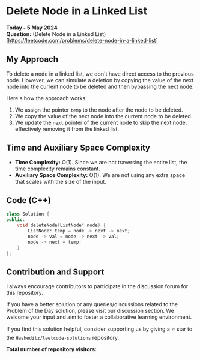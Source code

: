 # Delete Node in a Linked List
**Today - 5 May 2024**  
**Question:** (Delete Node in a Linked List)[https://leetcode.com/problems/delete-node-in-a-linked-list]

## My Approach
To delete a node in a linked list, we don't have direct access to the previous node. However, we can simulate a deletion by copying the value of the next node into the current node to be deleted and then bypassing the next node.

Here's how the approach works:
1. We assign the pointer `temp` to the node after the node to be deleted.
2. We copy the value of the next node into the current node to be deleted.
3. We update the `next` pointer of the current node to skip the next node, effectively removing it from the linked list.

## Time and Auxiliary Space Complexity
- **Time Complexity:** O(1). Since we are not traversing the entire list, the time complexity remains constant.
- **Auxiliary Space Complexity:** O(1). We are not using any extra space that scales with the size of the input.

## Code (C++)

```cpp
class Solution {
public:
    void deleteNode(ListNode* node) {
        ListNode* temp = node -> next -> next;
        node -> val = node -> next -> val;
        node -> next = temp;
    }
};
```

## Contribution and Support
I always encourage contributors to participate in the discussion forum for this repository.

If you have a better solution or any queries/discussions related to the Problem of the Day solution, please visit our discussion section. We welcome your input and aim to foster a collaborative learning environment.

If you find this solution helpful, consider supporting us by giving a ⭐ star to the `Hasheditz/leetcode-solutions` repository.

**Total number of repository visitors:** 
